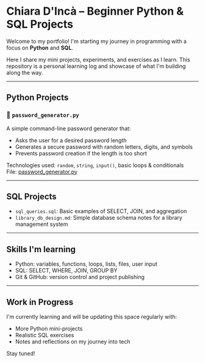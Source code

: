 # Chiara D'Incà – Beginner Python & SQL Projects

Welcome to my portfolio! I'm starting my journey in programming with a focus on **Python** and **SQL**.

Here I share my mini projects, experiments, and exercises as I learn. This repository is a personal learning log and showcase of what I'm building along the way.

---

## Python Projects

### 🔐 `password_generator.py`
A simple command-line password generator that:
- Asks the user for a desired password length
- Generates a secure password with random letters, digits, and symbols
- Prevents password creation if the length is too short

Technologies used: `random`, `string`, `input()`, basic loops & conditionals  
File: [password_generator.py](./password_generator.py)

---

## SQL Projects

- `sql_queries.sql`: Basic examples of SELECT, JOIN, and aggregation
- `library_db_design.md`: Simple database schema notes for a library management system

---

## Skills I'm learning
- Python: variables, functions, loops, lists, files, user input
- SQL: SELECT, WHERE, JOIN, GROUP BY
- Git & GitHub: version control and project publishing

---

## Work in Progress

I'm currently learning and will be updating this space regularly with:
- More Python mini-projects
- Realistic SQL exercises
- Notes and reflections on my journey into tech

Stay tuned! 
